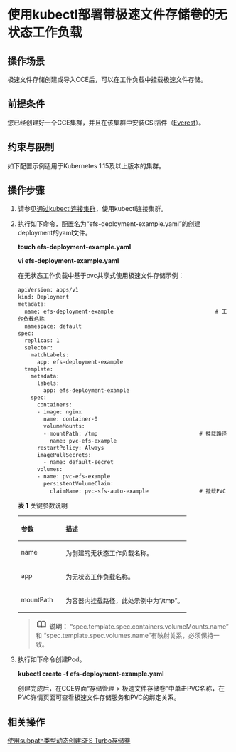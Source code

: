 # 使用kubectl部署带极速文件存储卷的无状态工作负载<a name="cce_01_0274"></a>

## 操作场景<a name="section1062914713566"></a>

极速文件存储创建或导入CCE后，可以在工作负载中挂载极速文件存储。

## 前提条件<a name="section13181839131510"></a>

您已经创建好一个CCE集群，并且在该集群中安装CSI插件（[Everest](Everest（系统资源插件-必装）.md)）。

## 约束与限制<a name="section946015116135"></a>

如下配置示例适用于Kubernetes 1.15及以上版本的集群。

## 操作步骤<a name="section1530655595611"></a>

1.  请参见[通过kubectl连接集群](通过kubectl连接集群.md)，使用kubectl连接集群。
2.  执行如下命令，配置名为“efs-deployment-example.yaml”的创建deployment的yaml文件。

    **touch efs-deployment-example.yaml**

    **vi efs-deployment-example.yaml**

    在无状态工作负载中基于pvc共享式使用极速文件存储示例：

    ```
    apiVersion: apps/v1  
    kind: Deployment  
    metadata:  
      name: efs-deployment-example                                # 工作负载名称 
      namespace: default  
    spec:  
      replicas: 1  
      selector:  
        matchLabels:  
          app: efs-deployment-example  
      template:  
        metadata:  
          labels:  
            app: efs-deployment-example  
        spec:  
          containers:  
          - image: nginx  
            name: container-0  
            volumeMounts:  
            - mountPath: /tmp                                # 挂载路径 
              name: pvc-efs-example  
          restartPolicy: Always
          imagePullSecrets:
            - name: default-secret
          volumes:  
          - name: pvc-efs-example  
            persistentVolumeClaim:  
              claimName: pvc-sfs-auto-example                # 挂载PVC
    ```

    **表 1**  关键参数说明

    <a name="table1739110557150"></a>
    <table><thead align="left"><tr id="row439135512158"><th class="cellrowborder" valign="top" width="26.43%" id="mcps1.2.3.1.1"><p id="p11391105571516"><a name="p11391105571516"></a><a name="p11391105571516"></a>参数</p>
    </th>
    <th class="cellrowborder" valign="top" width="73.57000000000001%" id="mcps1.2.3.1.2"><p id="p439255513157"><a name="p439255513157"></a><a name="p439255513157"></a>描述</p>
    </th>
    </tr>
    </thead>
    <tbody><tr id="row18143134041612"><td class="cellrowborder" valign="top" width="26.43%" headers="mcps1.2.3.1.1 "><p id="p11431840161611"><a name="p11431840161611"></a><a name="p11431840161611"></a>name</p>
    </td>
    <td class="cellrowborder" valign="top" width="73.57000000000001%" headers="mcps1.2.3.1.2 "><p id="p714434016164"><a name="p714434016164"></a><a name="p714434016164"></a>为创建的无状态工作负载名称。</p>
    </td>
    </tr>
    <tr id="row1339295514152"><td class="cellrowborder" valign="top" width="26.43%" headers="mcps1.2.3.1.1 "><p id="p83921559156"><a name="p83921559156"></a><a name="p83921559156"></a>app</p>
    </td>
    <td class="cellrowborder" valign="top" width="73.57000000000001%" headers="mcps1.2.3.1.2 "><p id="p1839395518152"><a name="p1839395518152"></a><a name="p1839395518152"></a>为无状态工作负载名称。</p>
    </td>
    </tr>
    <tr id="row1339365571519"><td class="cellrowborder" valign="top" width="26.43%" headers="mcps1.2.3.1.1 "><p id="p239365513155"><a name="p239365513155"></a><a name="p239365513155"></a>mountPath</p>
    </td>
    <td class="cellrowborder" valign="top" width="73.57000000000001%" headers="mcps1.2.3.1.2 "><p id="p98841828192311"><a name="p98841828192311"></a><a name="p98841828192311"></a>为容器内挂载路径，此处示例中为“/tmp”。</p>
    </td>
    </tr>
    </tbody>
    </table>

    >![](public_sys-resources/icon-note.gif) **说明：** 
    >“spec.template.spec.containers.volumeMounts.name” 和 “spec.template.spec.volumes.name”有映射关系，必须保持一致。

3.  执行如下命令创建Pod。

    **kubectl create -f efs-deployment-example.yaml**

    创建完成后，在CCE界面“存储管理 \> 极速文件存储卷”中单击PVC名称，在PVC详情页面可查看极速文件存储服务和PVC的绑定关系。


## 相关操作<a name="section184741309122"></a>

[使用subpath类型动态创建SFS Turbo存储卷](https://support.huaweicloud.com/bestpractice-cce/cce_bestpractice_00253.html)

